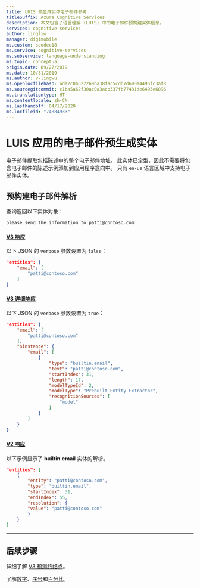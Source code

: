 ```yaml
---
title: LUIS 预生成实体电子邮件参考
titleSuffix: Azure Cognitive Services
description: 本文包含了语言理解 (LUIS) 中的电子邮件预构建实体信息。
services: cognitive-services
author: lingliw
manager: digimobile
ms.custom: seodec18
ms.service: cognitive-services
ms.subservice: language-understanding
ms.topic: conceptual
origin.date: 09/27/2019
ms.date: 10/31/2019
ms.author: v-lingwu
ms.openlocfilehash: ada2c0b522269ba38fac5cdb7d600a4495fc3af8
ms.sourcegitcommit: c1ba5a62f30ac0a3acb337fb77431de6493e6096
ms.translationtype: HT
ms.contentlocale: zh-CN
ms.lasthandoff: 04/17/2020
ms.locfileid: "74884933"
---
```

# <a name="email-prebuilt-entity-for-a-luis-app"></a>LUIS 应用的电子邮件预生成实体
电子邮件提取包括陈述中的整个电子邮件地址。 此实体已定型，因此不需要将包含电子邮件的陈述示例添加到应用程序意向中。 只有 `en-us` 语言区域中支持电子邮件实体。 

## <a name="resolution-for-prebuilt-email"></a>预构建电子邮件解析

查询返回以下实体对象：

`please send the information to patti@contoso.com`

#### <a name="v3-response"></a>[V3 响应](#tab/V3)

以下 JSON 的 `verbose` 参数设置为 `false`：

```json
"entities": {
    "email": [
        "patti@contoso.com"
    ]
}
```
#### <a name="v3-verbose-response"></a>[V3 详细响应](#tab/V3-verbose)

以下 JSON 的 `verbose` 参数设置为 `true`：

```json
"entities": {
    "email": [
        "patti@contoso.com"
    ],
    "$instance": {
        "email": [
            {
                "type": "builtin.email",
                "text": "patti@contoso.com",
                "startIndex": 31,
                "length": 17,
                "modelTypeId": 2,
                "modelType": "Prebuilt Entity Extractor",
                "recognitionSources": [
                    "model"
                ]
            }
        ]
    }
}
```
#### <a name="v2-response"></a>[V2 响应](#tab/V2)

以下示例显示了 **builtin.email** 实体的解析。

```json
"entities": [
    {
        "entity": "patti@contoso.com",
        "type": "builtin.email",
        "startIndex": 31,
        "endIndex": 55,
        "resolution": {
        "value": "patti@contoso.com"
        }
    }
]
```
* * * 

## <a name="next-steps"></a>后续步骤

详细了解 [V3 预测终结点](luis-migration-api-v3.md)。

了解[数字](luis-reference-prebuilt-number.md)、[序号](luis-reference-prebuilt-ordinal.md)和[百分比](luis-reference-prebuilt-percentage.md)。 




